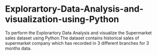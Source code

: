 # Explorartory-Data-Analysis-and-visualization-using-Python
To perform the Explorartory Data Analysis and visualize the Supermarket sales dataset using Python.The dataset contains historical sales of supermarket company which has recorded in 3 different branches for 3 months data.
